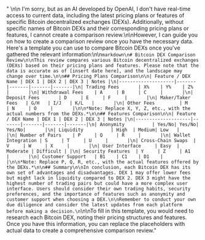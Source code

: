 " \n\n I'm sorry, but as an AI developed by OpenAI, I don't have real-time access to current data, including the latest pricing plans or features of specific Bitcoin decentralized exchanges (DEXs). Additionally, without specific names of Bitcoin DEXs and their corresponding pricing plans or features, I cannot create a comparison review.\n\nHowever, I can guide you on how to create a comparison review once you have the necessary data. Here's a template you can use to compare Bitcoin DEXs once you've gathered the relevant information:\n\n```markdown\n# Bitcoin DEX Comparison Review\n\nThis review compares various Bitcoin decentralized exchanges (DEXs) based on their pricing plans and features. Please note that the data is accurate as of [insert date here], and the landscape may change over time.\n\n## Pricing Plans Comparison\n\n| Feature / DEX Name | DEX 1 | DEX 2 | DEX 3 | Notes |\n|--------------------|-------|-------|-------|-------|\n| Trading Fees       | X%    | Y%    | Z%    |       |\n| Withdrawal Fees    | A     | B     | C     |       |\n| Deposit Fees       | D     | E     | F     |       |\n| Maker/Taker Fees   | G/H   | I/J   | K/L   |       |\n| Other Fees         | M     | N     | O     |       |\n\n*Note: Replace X, Y, Z, etc., with the actual numbers from the DEXs.*\n\n## Features Comparison\n\n| Feature / DEX Name | DEX 1 | DEX 2 | DEX 3 | Notes |\n|--------------------|-------|-------|-------|-------|\n| Anonymity          | Yes/No| Yes/No| Yes/No|       |\n| Liquidity          | High  | Medium| Low   |       |\n| Number of Pairs    | P     | Q     | R     |       |\n| Wallet Integration | S     | T     | U     |       |\n| Cross-Chain Swaps  | V     | W     | X     |       |\n| User Interface     | Easy  | Moderate | Difficult | |\n| Security Features  | Y     | Z     | A1    |       |\n| Customer Support   | B1    | C1    | D1    |       |\n\n*Note: Replace P, Q, R, etc., with the actual features offered by the DEXs.*\n\n## Summary\n\nIn conclusion, each Bitcoin DEX has its own set of advantages and disadvantages. DEX 1 may offer lower fees but might lack in liquidity compared to DEX 2. DEX 3 might have the highest number of trading pairs but could have a more complex user interface. Users should consider their own trading habits, security preferences, and the importance of features such as anonymity and customer support when choosing a DEX.\n\nRemember to conduct your own due diligence and consider the latest updates from each platform before making a decision.\n```\n\nTo fill in this template, you would need to research each Bitcoin DEX, noting their pricing structures and features. Once you have this information, you can replace the placeholders with actual data to create a comprehensive comparison review."